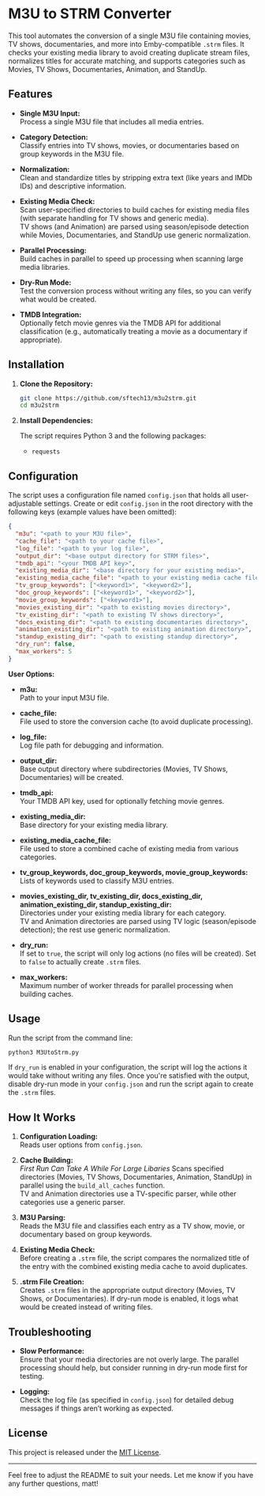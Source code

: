 # M3U to STRM Converter

This tool automates the conversion of a single M3U file containing movies, TV shows, documentaries, and more into Emby-compatible `.strm` files. It checks your existing media library to avoid creating duplicate stream files, normalizes titles for accurate matching, and supports categories such as Movies, TV Shows, Documentaries, Animation, and StandUp.

## Features

- **Single M3U Input:**  
  Process a single M3U file that includes all media entries.

- **Category Detection:**  
  Classify entries into TV shows, movies, or documentaries based on group keywords in the M3U file.

- **Normalization:**  
  Clean and standardize titles by stripping extra text (like years and IMDb IDs) and descriptive information.

- **Existing Media Check:**  
  Scan user-specified directories to build caches for existing media files (with separate handling for TV shows and generic media).  
  TV shows (and Animation) are parsed using season/episode detection while Movies, Documentaries, and StandUp use generic normalization.

- **Parallel Processing:**  
  Build caches in parallel to speed up processing when scanning large media libraries.

- **Dry-Run Mode:**  
  Test the conversion process without writing any files, so you can verify what would be created.

- **TMDB Integration:**  
  Optionally fetch movie genres via the TMDB API for additional classification (e.g., automatically treating a movie as a documentary if appropriate).

## Installation

1. **Clone the Repository:**

   ```bash
   git clone https://github.com/sftech13/m3u2strm.git
   cd m3u2strm
   ```

2. **Install Dependencies:**

   The script requires Python 3 and the following packages:
   - `requests`


## Configuration

The script uses a configuration file named `config.json` that holds all user-adjustable settings. Create or edit `config.json` in the root directory with the following keys (example values have been omitted):

```json
{
  "m3u": "<path to your M3U file>",
  "cache_file": "<path to your cache file>",
  "log_file": "<path to your log file>",
  "output_dir": "<base output directory for STRM files>",
  "tmdb_api": "<your TMDB API key>",
  "existing_media_dir": "<base directory for your existing media>",
  "existing_media_cache_file": "<path to your existing media cache file>",
  "tv_group_keywords": ["<keyword1>", "<keyword2>"],
  "doc_group_keywords": ["<keyword1>", "<keyword2>"],
  "movie_group_keywords": ["<keyword1>"],
  "movies_existing_dir": "<path to existing movies directory>",
  "tv_existing_dir": "<path to existing TV shows directory>",
  "docs_existing_dir": "<path to existing documentaries directory>",
  "animation_existing_dir": "<path to existing animation directory>",
  "standup_existing_dir": "<path to existing standup directory>",
  "dry_run": false,
  "max_workers": 5
}
```

**User Options:**

- **m3u:**  
  Path to your input M3U file.

- **cache_file:**  
  File used to store the conversion cache (to avoid duplicate processing).

- **log_file:**  
  Log file path for debugging and information.

- **output_dir:**  
  Base output directory where subdirectories (Movies, TV Shows, Documentaries) will be created.

- **tmdb_api:**  
  Your TMDB API key, used for optionally fetching movie genres.

- **existing_media_dir:**  
  Base directory for your existing media library.

- **existing_media_cache_file:**  
  File used to store a combined cache of existing media from various categories.

- **tv_group_keywords, doc_group_keywords, movie_group_keywords:**  
  Lists of keywords used to classify M3U entries.

- **movies_existing_dir, tv_existing_dir, docs_existing_dir, animation_existing_dir, standup_existing_dir:**  
  Directories under your existing media library for each category.  
  TV and Animation directories are parsed using TV logic (season/episode detection); the rest use generic normalization.

- **dry_run:**  
  If set to `true`, the script will only log actions (no files will be created). Set to `false` to actually create `.strm` files.

- **max_workers:**  
  Maximum number of worker threads for parallel processing when building caches.

## Usage

Run the script from the command line:

```bash
python3 M3UtoStrm.py
```

If `dry_run` is enabled in your configuration, the script will log the actions it would take without writing any files. Once you're satisfied with the output, disable dry-run mode in your `config.json` and run the script again to create the `.strm` files.

## How It Works

1. **Configuration Loading:**  
   Reads user options from `config.json`.

2. **Cache Building:**  
   *First Run Can Take A While For Large Libaries*
   Scans specified directories (Movies, TV Shows, Documentaries, Animation, StandUp) in parallel using the `build_all_caches` function.  
   TV and Animation directories use a TV-specific parser, while other categories use a generic parser.

3. **M3U Parsing:**  
   Reads the M3U file and classifies each entry as a TV show, movie, or documentary based on group keywords.

4. **Existing Media Check:**  
   Before creating a `.strm` file, the script compares the normalized title of the entry with the combined existing media cache to avoid duplicates.

5. **.strm File Creation:**  
   Creates `.strm` files in the appropriate output directory (Movies, TV Shows, or Documentaries). If dry-run mode is enabled, it logs what would be created instead of writing files.

## Troubleshooting

- **Slow Performance:**  
  Ensure that your media directories are not overly large. The parallel processing should help, but consider running in dry-run mode first for testing.

- **Logging:**  
  Check the log file (as specified in `config.json`) for detailed debug messages if things aren’t working as expected.

## License

This project is released under the [MIT License](LICENSE).

---

Feel free to adjust the README to suit your needs. Let me know if you have any further questions, matt!
